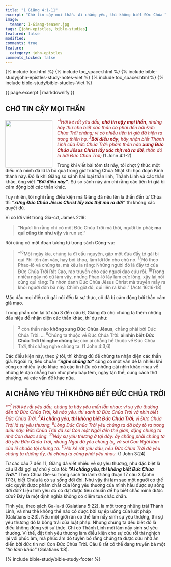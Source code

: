 ```yaml
---
title: "1 Giăng 4:1-11"
excerpt: "Chớ tin cậy mọi thần. Ai chẳng yêu, thì không biết Ðức Chúa Trời."
image:
  teaser: 1-Giang-teaser.jpg
tags: [john-epistles, bible-studies]
featured: false
modified:
comments: true
feature:
  category: john-epistles
comments_locked: false
---
```


{% include toc.html %}
{% include toc_spacer.html %}
{% include bible-study/john-epistles-study-notes-viet %}
{% include toc_spacer.html %}
{% include bible-study/bible-studies-Viet %}

{{ page.excerpt | markdownify }}


## CHỚ TIN CẬY MỌI THẦN

<div>
<p>
<img alt src="http://vacsf.org/assets/images/1-Giang-teaser.jpg" style="border: 0px none; margin: 7px 15px 0px 0px; max-width: 100%; height: 148px; padding: 0px; float: left;">
<i><span style="color: rgb(159, 29, 33);">
    “<sup>1</sup>Hỡi kẻ rất yêu dấu, <strong>chớ tin cậy mọi thần</strong>, nhưng hãy thử cho biết các thần có phải đến bởi Ðức Chúa Trời chăng; vì có nhiều tiên tri giả đã hiện ra trong thiên hạ. <sup>2</sup><strong>Bởi điều nầy</strong>, hãy nhận biết Thánh Linh của Ðức Chúa Trời: phàm thần nào <strong>xưng Ðức Chúa Jêsus Christ lấy xác thịt mà ra đời</strong>, thần đó là bởi Ðức Chúa Trời;</span></i> (1 John 4:1-2)
</p>
</div>

Trong khi viết bài tóm tắt này, tôi chợt ý thức một điều mà mình đã lơ là bỏ qua trong giờ trường Chúa Nhật khi học đoạn Kinh thánh này. Đó là khi Giăng so sánh hai loại thần linh, Thánh Linh và các thần khác, ông viết ***“Bởi điều này”***. Sự so sánh này ám chỉ rằng các tiên tri giả bị cảm động bởi các thần khác.

Tuy nhiên, tôi nghĩ rằng điều kiện mà Giăng đã nêu lên là thần đến từ Chúa thì  ***“xưng Ðức Chúa Jêsus Christ lấy xác thịt mà ra đời”*** thì không xác quyết đủ.

Vì có lời viết trong Gia-cơ, James 2:19:

> “Ngươi tin rằng chỉ có một Ðức Chúa Trời mà thôi, ngươi tin phải; <strong>ma quỉ cũng tin như vậy</strong> và run sợ.”

Rồi cũng có một đoạn tương tự trong sách Công-vụ:

> “<sup>16</sup>Một ngày kia, chúng ta đi cầu nguyện, gặp một đứa đầy tớ gái bị quỉ Phi-tôn ám vào, hay bói khoa, làm lợi lớn cho chủ nó. <sup>17</sup>Nó theo Phao-lô và chúng ta, mà kêu la rằng: Những người đó là đầy tớ của Ðức Chúa Trời Rất Cao, rao truyền cho các ngươi đạo cứu rỗi. <sup>18</sup>Trong nhiều ngày nó cứ làm vậy, nhưng Phao-lô lấy làm cực lòng, xây lại nói cùng quỉ rằng: Ta nhơn danh Ðức Chúa Jêsus Christ mà truyền mầy ra khỏi người đờn bà nầy. Chính giờ đó, quỉ liền ra khỏi.” (Acts 16:16-18)

Mặc dầu mọi điều cô gái nói đều là sự thực, cô đã bị cảm động bởi thần cảm giả mạo.

Trong phần còn lại từ câu 3 đến câu 6, Giăng đã cho chúng ta thêm những dấu hiệu để nhận diện các thần khác, thí dụ như:

> <sup>3</sup>  còn thần nào <strong>không xưng Ðức Chúa Jêsus</strong>, chẳng phải bởi Ðức Chúa Trời. ... <sup>6</sup>Chúng ta thuộc về Ðức Chúa Trời: <strong>ai nhìn biết Ðức Chúa Trời thì nghe chúng ta</strong>; còn ai chẳng hề thuộc về Ðức Chúa Trời, thì chẳng nghe chúng ta. (1 John 4:3,6)

Các điều kiện này, theo ý tôi, thì không đủ để chúng ta nhận diện các thần giả. Ngoài ra, tiêu chuẩn ***“nghe chúng ta”*** cũng có một vấn đề là nhiều khi cũng có nhiều lý do khác mà các tín hữu có những cái nhìn khác nhau về những lẽ đạo chẳng hạn như phép báp têm, ngày tận thế, cung cách thờ phượng, và các vấn đề khác nữa.

## AI CHẲNG YÊU THÌ KHÔNG BIẾT ĐỨC CHÚA TRỜI

<i><span style="color: rgb(159, 29, 33);"> *“<sup>7</sup> Hỡi kẻ rất yêu dấu, chúng ta hãy yêu mến lẫn nhau; vì sự yêu thương đến từ Ðức Chúa Trời, kẻ nào yêu, thì sanh từ Ðức Chúa Trời và nhìn biết Ðức Chúa Trời. 
<sup>8</sup><strong>Ai chẳng yêu, thì không biết Ðức Chúa Trời</strong>; vì Ðức Chúa Trời là sự yêu thương. 
<sup>9</sup>Lòng Ðức Chúa Trời yêu chúng ta đã bày tỏ ra trong điều nầy: Ðức Chúa Trời đã sai Con một Ngài đến thế gian, đặng chúng ta nhờ Con được sống. 
<sup>10</sup>Nầy sự yêu thương ở tại đây: ấy chẳng phải chúng ta đã yêu Ðức Chúa Trời, nhưng Ngài đã yêu chúng ta, và sai Con Ngài làm của lễ chuộc tội chúng ta. 
<sup>11</sup>Hỡi kẻ rất yêu dấu, nếu Ðức Chúa Trời đã yêu chúng ta dường ấy, thì chúng ta cũng phải yêu nhau.</span></i> (1 John 3:24)  

Từ các câu 7 đến 11, Giăng đã viết nhiều về sự yêu thương, như đặc biệt là câu 8 đã gợi sự chú ý của tôi: ***"Ai chẳng yêu, thì không biết Ðức Chúa Trời."*** Theo Chúa Giê-su trong sách tin lành Giăng đoạn 17 câu 3 (John 17:3), biết Chúa là có sự sống đời đời. Như vậy thì làm sao một người có thể xác quyết được phẩm chất của lòng yêu thương của mình hầu được sự sống đời đời? Liệu tình yêu đó có đạt được tiêu chuẩn để họ biết chắc mình được cứu? Đây là một định nghĩa không có điểm tựa chắc chắn.

Tình yêu, theo sách Ga-la-ti (Galatians 5:22), là một trong những trái Thánh Linh, và như thế không thể nào có được bởi sự ép uổng của luật pháp (Galatians 5:23). Nếu một giới răn có thể làm nẩy sinh sự yêu thương, thì sự yêu thương đó là bông trái của luật pháp. Nhưng chúng ta đều biết đó là điều không đúng với sự thực. Chỉ có Thánh Linh mới làm nẩy sinh sự yêu thương. Vì thế, đặt tình yêu thương làm điều kiện cho sự cứu rỗi thì nghịch lại với phúc âm, mà phúc âm đó tuyên bố rằng chúng ta được cứu nhờ ân điển bởi đức tin nơi Con Đức Chúa Trời. Câu 8 rất có thể đang truyền bá một *"tin lành khác"* (Galatians 1:8).

{% include bible-study/bible-study-footer %}


